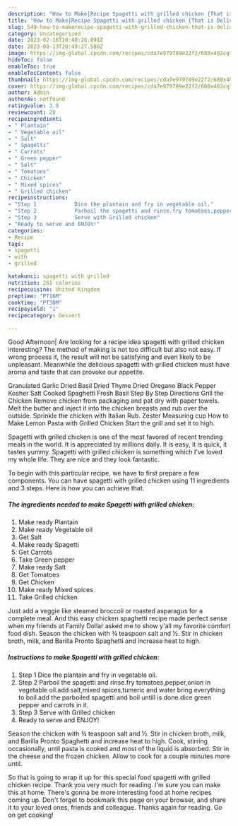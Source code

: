 ```yaml
---
description: "How to Make|Recipe Spagetti with grilled chicken {That is Delicious"
title: "How to Make|Recipe Spagetti with grilled chicken {That is Delicious"
slug: 549-how-to-makerecipe-spagetti-with-grilled-chicken-that-is-delicious
category: Uncategorized
date: 2023-02-16T20:40:28.091Z
date: 2023-08-13T20:49:27.580Z
image: https://img-global.cpcdn.com/recipes/cda7e979789e22f2/680x482cq70/spagetti-with-grilled-chicken-recipe-main-photo.jpg
hideToc: false
enableToc: true
enableTocContent: false
thumbnail: https://img-global.cpcdn.com/recipes/cda7e979789e22f2/680x482cq70/spagetti-with-grilled-chicken-recipe-main-photo.jpg
cover: https://img-global.cpcdn.com/recipes/cda7e979789e22f2/680x482cq70/spagetti-with-grilled-chicken-recipe-main-photo.jpg
author: Admin
authorAv: notfound
ratingvalue: 3.9
reviewcount: 20
recipeingredient:
- " Plantain"
- " Vegetable oil"
- " Salt"
- " Spagetti"
- " Carrots"
- " Green pepper"
- " Salt"
- " Tomatoes"
- " Chicken"
- " Mixed spices"
- " Grilled chicken"
recipeinstructions:
- "Step 1            Dice the plantain and fry in vegetable oil."
- "Step 2            Parboil the spagetti and rinse.fry tomatoes,pepper,onion in vegetable oil.add salt,mixed spices,tumeric and water bring everything to boil.add the parboiled spagetti and boil untill is done.dice green pepper and carrots in it."
- "Step 3            Serve with Grilled chicken"
- "Ready to serve and ENJOY!"
categories:
- Recipe
tags:
- spagetti
- with
- grilled

katakunci: spagetti with grilled 
nutrition: 261 calories
recipecuisine: United Kingdom
preptime: "PT16M"
cooktime: "PT30M"
recipeyield: "1"
recipecategory: Dessert

---
```



Good Afternoon| Are looking for a recipe idea spagetti with grilled chicken interesting? The method of making is not too difficult but also not easy. If wrong process it, the result will not be satisfying and even likely to be unpleasant. Meanwhile the delicious spagetti with grilled chicken must have aroma and taste that can provoke our appetite.





Granulated Garlic Dried Basil Dried Thyme Dried Oregano Black Pepper Kosher Salt Cooked Spaghetti Fresh Basil Step By Step Directions Grill the Chicken Remove chicken from packaging and pat dry with paper towels. Melt the butter and inject it into the chicken breasts and rub over the outside. Sprinkle the chicken with Italian Rub. Zester Measuring cup How to Make Lemon Pasta with Grilled Chicken Start the grill and set it to high.

Spagetti with grilled chicken is one of the most favored of recent trending meals in the world. It is appreciated by millions daily. It is easy, it is quick, it tastes yummy. Spagetti with grilled chicken is something which I've loved my whole life. They are nice and they look fantastic.


To begin with this particular recipe, we have to first prepare a few components. You can have spagetti with grilled chicken using 11 ingredients and 3 steps. Here is how you can achieve that.

<!--inarticleads1-->

##### The ingredients needed to make Spagetti with grilled chicken:

1. Make ready  Plantain
1. Make ready  Vegetable oil
1. Get  Salt
1. Make ready  Spagetti
1. Get  Carrots
1. Take  Green pepper
1. Make ready  Salt
1. Get  Tomatoes
1. Get  Chicken
1. Make ready  Mixed spices
1. Take  Grilled chicken


Just add a veggie like steamed broccoli or roasted asparagus for a complete meal. And this easy chicken spaghetti recipe made perfect sense when my friends at Family Dollar asked me to show y&#39;all my favorite comfort food dish. Season the chicken with ¾ teaspoon salt and ½. Stir in chicken broth, milk, and Barilla Pronto Spaghetti and increase heat to high. 

<!--inarticleads2-->

##### Instructions to make Spagetti with grilled chicken:

1. Step 1            Dice the plantain and fry in vegetable oil.
1. Step 2            Parboil the spagetti and rinse.fry tomatoes,pepper,onion in vegetable oil.add salt,mixed spices,tumeric and water bring everything to boil.add the parboiled spagetti and boil untill is done.dice green pepper and carrots in it.
1. Step 3            Serve with Grilled chicken
1. Ready to serve and ENJOY!

Season the chicken with ¾ teaspoon salt and ½. Stir in chicken broth, milk, and Barilla Pronto Spaghetti and increase heat to high. Cook, stirring occasionally, until pasta is cooked and most of the liquid is absorbed. Stir in the cheese and the frozen chicken. Allow to cook for a couple minutes more until. 

So that is going to wrap it up for this special food spagetti with grilled chicken recipe. Thank you very much for reading. I'm sure you can make this at home. There's gonna be more interesting food at home recipes coming up. Don't forget to bookmark this page on your browser, and share it to your loved ones, friends and colleague. Thanks again for reading. Go on get cooking!
